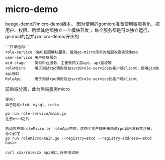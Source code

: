 # micro-demo

beego-demo的micro-demo版本。
因为使用的gomicro准备使用微服务化，把用户、权限、后续其他都独立一个模块开发；
每个服务都是可以独立运行，go.mod的包并非micro-demo/开头的

~~~
``目录结构``
role-service RBAC权限模块服务，使用go-micro简单的增删改查实现demo
user-service 用户模块服务
mid-stage    类似中台服务，主要做网关层api，api鉴权等
roleMicro    用于测试rpc调用后台svc的role-service的客户端client，使用gin做api接口
RoleApi      用于测试rpc调用后台svc的role-service的客户端client
~~~
前后端分离，此为后端服务micro

~~~
使用：
自己启动etcd、mysql、redis

go run role-service/main.go
注册etcd之后

启动客户端roleMicro or roleApi中的，这两个客户端用来测试rpc调用没有写注册，
命令如下：
go run roleMicro/main.go --registry=etcd --registry-address=<etcd host>

curl xxx/role/xx api接口,传参测试用
~~~